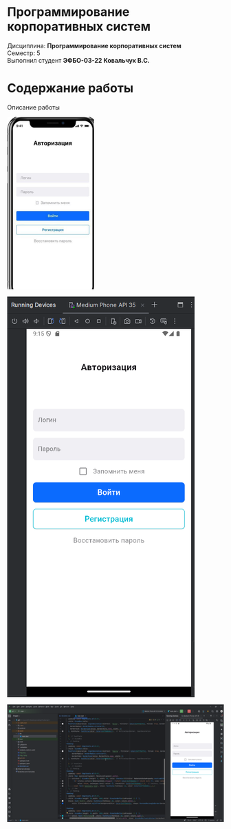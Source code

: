 # Программирование корпоративных систем
Дисциплина: **Программирование корпоративных систем** <br>
Семестр: 5 <br>
Выполнил студент **ЭФБО-03-22 Ковальчук В.С.** <br>

# Содержание работы
Описание работы <br>

![img.png](img.png)

![img_1.png](img_1.png)

![img_2.png](img_2.png)
